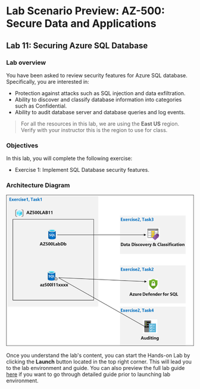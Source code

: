 # Lab Scenario Preview: AZ-500: Secure Data and Applications

## Lab 11: Securing Azure SQL Database

### Lab overview

You have been asked to review security features for Azure SQL database. Specifically, you are interested in:
- Protection against attacks such as SQL injection and data exfiltration. 
- Ability to discover and classify database information into categories such as Confidential. 
- Ability to audit database server and database queries and log events. 

> For all the resources in this lab, we are using the **East US** region. Verify with your instructor this is the region to use for class. 

### Objectives

In this lab, you will complete the following exercise:
- Exercise 1: Implement SQL Database security features.

### Architecture Diagram

![](media/AZ-500-LSP-Mod-3-2.png)

Once you understand the lab's content, you can start the Hands-on Lab by clicking the **Launch** button located in the top right corner. This will lead you to the lab environment and guide. You can also preview the full lab guide [here](https://experience.cloudlabs.ai/#/labguidepreview/045da0f5-294c-484d-a0db-972d7f081aa4) if you want to go through detailed guide prior to launching lab environment.
